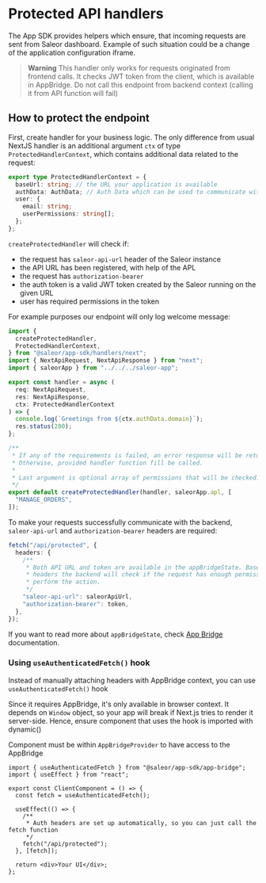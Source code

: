 # Protected API handlers

The App SDK provides helpers which ensure, that incoming requests are sent from Saleor dashboard.
Example of such situation could be a change of the application configuration iframe.

> **Warning**
> This handler only works for requests originated from frontend calls. It checks JWT token from the client, which is available
> in AppBridge. Do not call this endpoint from backend context (calling it from API function will fail)

## How to protect the endpoint

First, create handler for your business logic. The only difference from usual NextJS handler is an additional argument `ctx` of type `ProtectedHandlerContext`, which contains additional data related to the request:

```typescript
export type ProtectedHandlerContext = {
  baseUrl: string; // the URL your application is available
  authData: AuthData; // Auth Data which can be used to communicate with the Saleor API
  user: {
    email: string;
    userPermissions: string[];
  };
};
```

`createProtectedHandler` will check if:

- the request has `saleor-api-url` header of the Saleor instance
- the API URL has been registered, with help of the APL
- the request has `authorization-bearer`
- the auth token is a valid JWT token created by the Saleor running on the given URL
- user has required permissions in the token

For example purposes our endpoint will only log welcome message:

```typescript
import {
  createProtectedHandler,
  ProtectedHandlerContext,
} from "@saleor/app-sdk/handlers/next";
import { NextApiRequest, NextApiResponse } from "next";
import { saleorApp } from "../../../saleor-app";

export const handler = async (
  req: NextApiRequest,
  res: NextApiResponse,
  ctx: ProtectedHandlerContext
) => {
  console.log(`Greetings from ${ctx.authData.domain}`);
  res.status(200);
};

/**
 * If any of the requirements is failed, an error response will be returned.
 * Otherwise, provided handler function fill be called.
 *
 * Last argument is optional array of permissions that will be checked. If user doesn't have them, will return 401 before handler is called
 */
export default createProtectedHandler(handler, saleorApp.apl, [
  "MANAGE_ORDERS",
]);
```

To make your requests successfully communicate with the backend, `saleor-api-url` and `authorization-bearer` headers are required:

```typescript
fetch("/api/protected", {
  headers: {
    /**
     * Both API URL and token are available in the appBridgeState. Based on those
     * headers the backend will check if the request has enough permissions to
     * perform the action.
     */
    "saleor-api-url": saleorApiUrl,
    "authorization-bearer": token,
  },
});
```

If you want to read more about `appBridgeState`, check [App Bridge](./app-bridge.md) documentation.

### Using `useAuthenticatedFetch()` hook

Instead of manually attaching headers with AppBridge context, you can use `useAuthenticatedFetch()` hook

Since it requires AppBridge, it's only available in browser context. It depends on `Window` object,
so your app will break if Next.js tries to render it server-side. Hence, ensure component that uses the hook is imported with dynamic()

Component must be within `AppBridgeProvider` to have access to the AppBridge

```tsx
import { useAuthenticatedFetch } from "@saleor/app-sdk/app-bridge";
import { useEffect } from "react";

export const ClientComponent = () => {
  const fetch = useAuthenticatedFetch();

  useEffect(() => {
    /**
     * Auth headers are set up automatically, so you can just call the fetch function
     */
    fetch("/api/protected");
  }, [fetch]);

  return <div>Your UI</div>;
};
```
